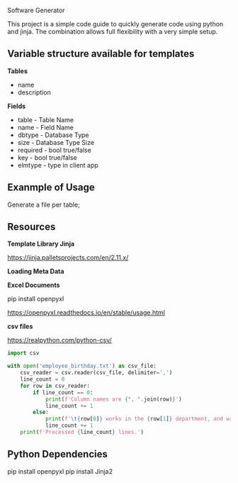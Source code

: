 Software Generator

This project is a simple code guide to quickly generate code using python and jinja. The combination allows full flexibility with a very simple setup.

## Variable structure available for templates 

**Tables**

* name
* description

**Fields**

* table  - Table Name
* name - Field Name
* dbtype - Database Type
* size - Database Type Size
* required - bool true/false
* key - bool true/false
* elmtype - type in client app

## Exanmple of Usage

Generate a file per table;



## Resources

**Template Library Jinja**

https://jinja.palletsprojects.com/en/2.11.x/


**Loading Meta Data**

**Excel Documents**

pip install openpyxl

https://openpyxl.readthedocs.io/en/stable/usage.html


**csv files**

https://realpython.com/python-csv/

```python
import csv

with open('employee_birthday.txt') as csv_file:
    csv_reader = csv.reader(csv_file, delimiter=',')
    line_count = 0
    for row in csv_reader:
        if line_count == 0:
            print(f'Column names are {", ".join(row)}')
            line_count += 1
        else:
            print(f'\t{row[0]} works in the {row[1]} department, and was born in {row[2]}.')
            line_count += 1
    print(f'Processed {line_count} lines.')

```

## Python Dependencies

pip install openpyxl
pip install Jinja2